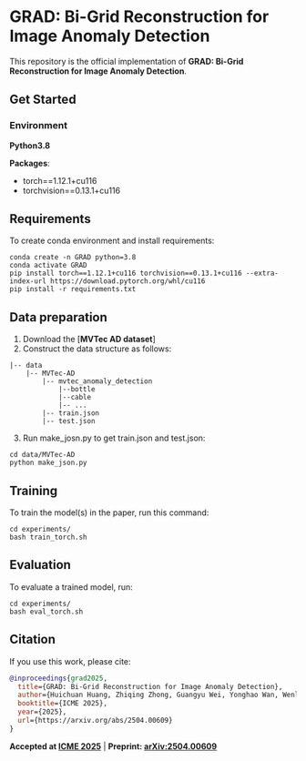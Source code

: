 # GRAD: Bi-Grid Reconstruction for Image Anomaly Detection

This repository is the official implementation of **GRAD: Bi-Grid Reconstruction for Image Anomaly Detection**. 

## Get Started 
### Environment 

**Python3.8**

**Packages**:
- torch==1.12.1+cu116
- torchvision==0.13.1+cu116

## Requirements
To create conda environment and install requirements:
```setup
conda create -n GRAD python=3.8
conda activate GRAD
pip install torch==1.12.1+cu116 torchvision==0.13.1+cu116 --extra-index-url https://download.pytorch.org/whl/cu116
pip install -r requirements.txt
```

## Data preparation
1. Download the [**MVTec AD dataset**]
2. Construct the data structure as follows:
```
|-- data
    |-- MVTec-AD
        |-- mvtec_anomaly_detection
            |--bottle
            |--cable
            |-- ...
        |-- train.json
        |-- test.json
```
3. Run make_josn.py to get train.json and test.json:
```setup
cd data/MVTec-AD
python make_json.py
```

## Training
To train the model(s) in the paper, run this command:
```train
cd experiments/
bash train_torch.sh
```

## Evaluation
To evaluate a trained model, run:
```eval
cd experiments/
bash eval_torch.sh
```

## Citation
If you use this work, please cite:
```bibtex
@inproceedings{grad2025,
  title={GRAD: Bi-Grid Reconstruction for Image Anomaly Detection},
  author={Huichuan Huang, Zhiqing Zhong, Guangyu Wei, Yonghao Wan, Wenlong Sun, Aimin Feng},
  booktitle={ICME 2025},
  year={2025},
  url={https://arxiv.org/abs/2504.00609}
}
```

**Accepted at [ICME 2025](https://www.icme2025.org)** | **Preprint: [arXiv:2504.00609](https://arxiv.org/abs/2504.00609)**
